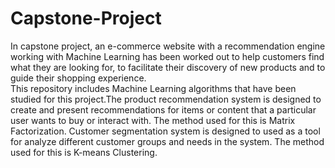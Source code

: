 # Capstone-Project
In capstone project, an e-commerce website with a recommendation engine working with Machine Learning has been worked out to help customers find what they are looking for, to facilitate their discovery of new products and to guide their shopping experience.  
This repository includes Machine Learning algorithms that have been studied for this project.The product recommendation system is designed to create and present recommendations for items or content that a particular user wants to buy or interact with. The method used for this is Matrix Factorization. 
Customer segmentation system is designed to used as a tool for analyze different customer groups and needs in the system. The method used for this is K-means Clustering. 
